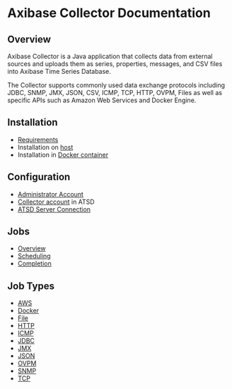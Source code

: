 # Axibase Collector Documentation

## Overview

Axibase Collector is a Java application that collects data from external sources and uploads them as series, properties,  messages, and CSV files into Axibase Time Series Database.

The Collector supports commonly used data exchange protocols including JDBC, SNMP, JMX, JSON, CSV, ICMP, TCP, HTTP, OVPM, Files as well as specific APIs such as Amazon Web Services and Docker Engine.

## Installation

* [Requirements](requirements.md)
* Installation on [host](installation.md)
* Installation in [Docker container](installation-on-docker.md)

## Configuration

* [Administrator Account](configure-administrator-account.md)
* [Collector account](collector-account.md) in ATSD
* [ATSD Server Connection](atsd-server-connection.md)

## Jobs

* [Overview](job-generic.md)
* [Scheduling](scheduling.md)
* [Completion](job-completion-messages.md)

## Job Types

* [AWS](jobs/aws.md)
* [Docker](jobs/docker.md)
* [File](jobs/file.md)
* [HTTP](jobs/http.md)
* [ICMP](jobs/icmp.md)
* [JDBC](jobs/jdbc.md)
* [JMX](jobs/jmx.md)
* [JSON](jobs/json.md)
* [OVPM](jobs/ovpm.md)
* [SNMP](jobs/snmp.md)
* [TCP](jobs/tcp.md)



